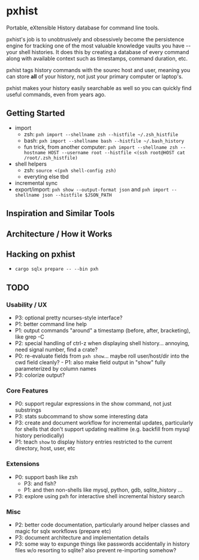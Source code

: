 # pxhist
Portable, eXtensible History database for command line tools.

pxhist's job is to unobtrusively and obsessively become the
persistence engine for tracking one of the most valuable knowledge
vaults you have -- your shell histories.  It does this by creating a
database of every command along with available context such as
timestamps, command duration, etc.

pxhist tags history commands with the sourec host and user, meaning
you can store **all** of your history, not just your primary computer
or laptop's.

pxhist makes your history easily searchable as well so you can quickly
find useful commands, even from years ago.

## Getting Started

- import
  - zsh: `pxh import --shellname zsh --histfile ~/.zsh_histfile`
  - bash: `pxh import --shellname bash --histfile ~/.bash_history`
  - fun trick, from another computer: `pxh import --shellname zsh --hostname HOST --username root --histfile <(ssh root@HOST cat /root/.zsh_histfile)`
- shell helpers
  - zsh: `source <(pxh shell-config zsh)`
  - everyting else tbd
- incremental sync
- export/import: `pxh show --output-format json` and `pxh import --shellname json --histfile $JSON_PATH`

## Inspiration and Similar Tools

## Architecture / How it Works

## Hacking on pxhist

- `cargo sqlx prepare -- --bin pxh`

## TODO

### Usability / UX
- P3: optional pretty ncurses-style interface?
- P1: better command line help
- P1: output commands "around" a timestamp (before, after,
  bracketing), like grep -C
- P2: special handling of ctrl-z when displaying shell
  history... annoying, need signal number, find a crate?
- P0: re-evaluate fields from `pxh show`... maybe roll user/host/dir into
  the cwd field cleanly?
	  - P1: also make field output in "show" fully parameterized by column
	    names
- P3: colorize output?

### Core Features
- P0: support regular expressions in the show command, not just
  substrings
- P3: stats subcommand to show some interesting data
- P3: create and document workflow for incremental updates, particularly
  for shells that don't support updating realtime (e.g. backfill from
  mysql history periodically)
- P1: teach `show` to display history entries restricted to the current
  directory, host, user, etc

### Extensions
- P0: support bash like zsh
  - P3: and fish?
  - P1: and then non-shells like mysql, python, gdb, sqlite_history ...
- P3: explore using pxh for interactive shell incremental history search

### Misc
- P2: better code documentation, particularly around helper classes and
  magic for sqlx workflows (prepare etc)
- P3: document architecture and implementation details
- P3: some way to expunge things like passwords accidentally in history
  files w/o resorting to sqlite?  also prevent re-importing somehow?

